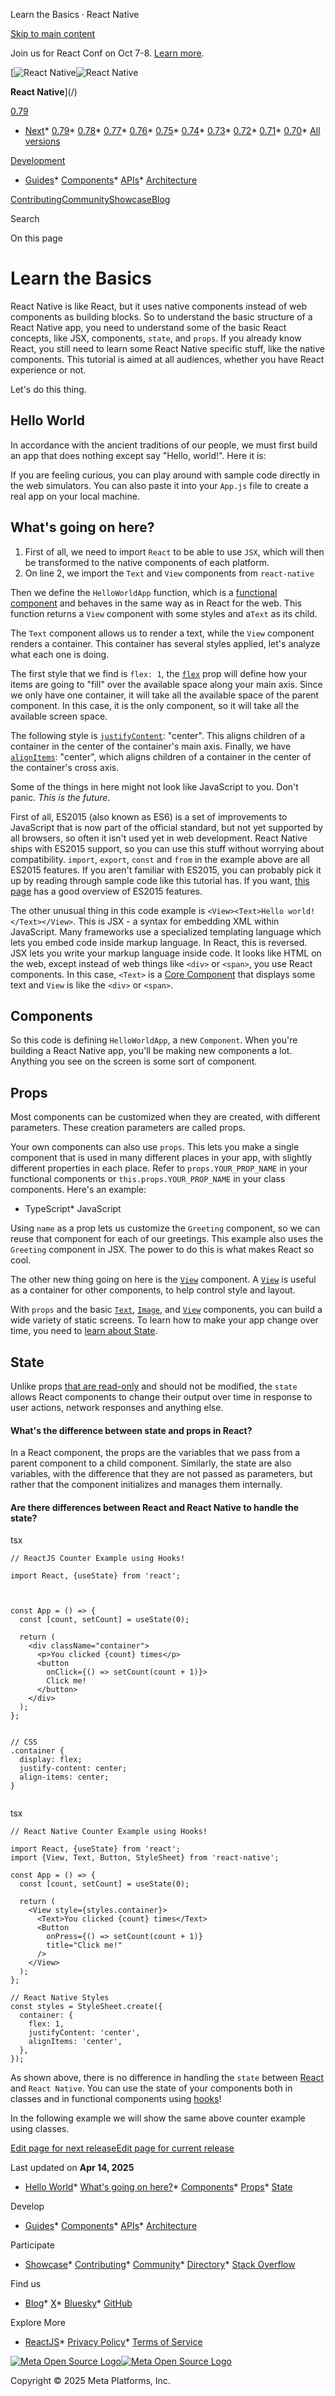 Learn the Basics · React Native

[Skip to main content](#__docusaurus_skipToContent_fallback)

Join us for React Conf on Oct 7-8. [Learn more](https://conf.react.dev).

[![React Native](/img/header_logo.svg)![React Native](/img/header_logo.svg)

**React Native**](/)

[0.79](/docs/tutorial)

* [Next](/docs/next/tutorial)* [0.79](/docs/tutorial)* [0.78](/docs/0.78/tutorial)* [0.77](/docs/0.77/tutorial)* [0.76](/docs/0.76/tutorial)* [0.75](/docs/0.75/tutorial)* [0.74](/docs/0.74/tutorial)* [0.73](/docs/0.73/tutorial)* [0.72](/docs/0.72/tutorial)* [0.71](/docs/0.71/tutorial)* [0.70](/docs/0.70/tutorial)* [All versions](/versions)

[Development](#)

* [Guides](/docs/getting-started)* [Components](/docs/components-and-apis)* [APIs](/docs/accessibilityinfo)* [Architecture](/architecture/overview)

[Contributing](/contributing/overview)[Community](/community/overview)[Showcase](/showcase)[Blog](/blog)

Search

On this page

Learn the Basics
================

React Native is like React, but it uses native components instead of web components as building blocks. So to understand the basic structure of a React Native app, you need to understand some of the basic React concepts, like JSX, components, `state`, and `props`. If you already know React, you still need to learn some React Native specific stuff, like the native components. This tutorial is aimed at all audiences, whether you have React experience or not.

Let's do this thing.

Hello World[​](#hello-world "Direct link to Hello World")
---------------------------------------------------------

In accordance with the ancient traditions of our people, we must first build an app that does nothing except say "Hello, world!". Here it is:

If you are feeling curious, you can play around with sample code directly in the web simulators. You can also paste it into your `App.js` file to create a real app on your local machine.

What's going on here?[​](#whats-going-on-here "Direct link to What's going on here?")
-------------------------------------------------------------------------------------

1. First of all, we need to import `React` to be able to use `JSX`, which will then be transformed to the native components of each platform.
2. On line 2, we import the `Text` and `View` components from `react-native`

Then we define the `HelloWorldApp` function, which is a [functional component](https://reactjs.org/docs/components-and-props.html#function-and-class-components) and behaves in the same way as in React for the web. This function returns a `View` component with some styles and a`Text` as its child.

The `Text` component allows us to render a text, while the `View` component renders a container. This container has several styles applied, let's analyze what each one is doing.

The first style that we find is `flex: 1`, the [`flex`](/docs/layout-props#flex) prop will define how your items are going to "fill" over the available space along your main axis. Since we only have one container, it will take all the available space of the parent component. In this case, it is the only component, so it will take all the available screen space.

The following style is [`justifyContent`](/docs/layout-props#justifycontent): "center". This aligns children of a container in the center of the container's main axis. Finally, we have [`alignItems`](/docs/layout-props#alignitems): "center", which aligns children of a container in the center of the container's cross axis.

Some of the things in here might not look like JavaScript to you. Don't panic. *This is the future*.

First of all, ES2015 (also known as ES6) is a set of improvements to JavaScript that is now part of the official standard, but not yet supported by all browsers, so often it isn't used yet in web development. React Native ships with ES2015 support, so you can use this stuff without worrying about compatibility. `import`, `export`, `const` and `from` in the example above are all ES2015 features. If you aren't familiar with ES2015, you can probably pick it up by reading through sample code like this tutorial has. If you want, [this page](https://babeljs.io/learn-es2015/) has a good overview of ES2015 features.

The other unusual thing in this code example is `<View><Text>Hello world!</Text></View>`. This is JSX - a syntax for embedding XML within JavaScript. Many frameworks use a specialized templating language which lets you embed code inside markup language. In React, this is reversed. JSX lets you write your markup language inside code. It looks like HTML on the web, except instead of web things like `<div>` or `<span>`, you use React components. In this case, `<Text>` is a [Core Component](/docs/intro-react-native-components) that displays some text and `View` is like the `<div>` or `<span>`.

Components[​](#components "Direct link to Components")
------------------------------------------------------

So this code is defining `HelloWorldApp`, a new `Component`. When you're building a React Native app, you'll be making new components a lot. Anything you see on the screen is some sort of component.

Props[​](#props "Direct link to Props")
---------------------------------------

Most components can be customized when they are created, with different parameters. These creation parameters are called props.

Your own components can also use `props`. This lets you make a single component that is used in many different places in your app, with slightly different properties in each place. Refer to `props.YOUR_PROP_NAME` in your functional components or `this.props.YOUR_PROP_NAME` in your class components. Here's an example:

* TypeScript* JavaScript

Using `name` as a prop lets us customize the `Greeting` component, so we can reuse that component for each of our greetings. This example also uses the `Greeting` component in JSX. The power to do this is what makes React so cool.

The other new thing going on here is the [`View`](/docs/view) component. A [`View`](/docs/view) is useful as a container for other components, to help control style and layout.

With `props` and the basic [`Text`](/docs/text), [`Image`](/docs/image), and [`View`](/docs/view) components, you can build a wide variety of static screens. To learn how to make your app change over time, you need to [learn about State](#state).

State[​](#state "Direct link to State")
---------------------------------------

Unlike props [that are read-only](https://reactjs.org/docs/components-and-props.html#props-are-read-only) and should not be modified, the `state` allows React components to change their output over time in response to user actions, network responses and anything else.

#### What's the difference between state and props in React?[​](#whats-the-difference-between-state-and-props-in-react "Direct link to What's the difference between state and props in React?")

In a React component, the props are the variables that we pass from a parent component to a child component. Similarly, the state are also variables, with the difference that they are not passed as parameters, but rather that the component initializes and manages them internally.

#### Are there differences between React and React Native to handle the state?[​](#are-there-differences-between-react-and-react-native-to-handle-the-state "Direct link to Are there differences between React and React Native to handle the state?")

tsx

```
// ReactJS Counter Example using Hooks!  
  
import React, {useState} from 'react';  
  
  
  
const App = () => {  
  const [count, setCount] = useState(0);  
  
  return (  
    <div className="container">  
      <p>You clicked {count} times</p>  
      <button  
        onClick={() => setCount(count + 1)}>  
        Click me!  
      </button>  
    </div>  
  );  
};  
  
  
// CSS  
.container {  
  display: flex;  
  justify-content: center;  
  align-items: center;  
}  
  

```

tsx

```
// React Native Counter Example using Hooks!  
  
import React, {useState} from 'react';  
import {View, Text, Button, StyleSheet} from 'react-native';  
  
const App = () => {  
  const [count, setCount] = useState(0);  
  
  return (  
    <View style={styles.container}>  
      <Text>You clicked {count} times</Text>  
      <Button  
        onPress={() => setCount(count + 1)}  
        title="Click me!"  
      />  
    </View>  
  );  
};  
  
// React Native Styles  
const styles = StyleSheet.create({  
  container: {  
    flex: 1,  
    justifyContent: 'center',  
    alignItems: 'center',  
  },  
});  

```

As shown above, there is no difference in handling the `state` between [React](https://reactjs.org/docs/state-and-lifecycle.html) and `React Native`. You can use the state of your components both in classes and in functional components using [hooks](https://reactjs.org/docs/hooks-intro.html)!

In the following example we will show the same above counter example using classes.

[Edit page for next release](https://github.com/facebook/react-native-website/edit/main/docs/tutorial.md)[Edit page for current release](https://github.com/facebook/react-native-website/edit/main/website/versioned_docs/version-0.79/tutorial.md)

Last updated on **Apr 14, 2025**

* [Hello World](#hello-world)* [What's going on here?](#whats-going-on-here)* [Components](#components)* [Props](#props)* [State](#state)

Develop

* [Guides](/docs/getting-started)* [Components](/docs/components-and-apis)* [APIs](/docs/accessibilityinfo)* [Architecture](/architecture/overview)

Participate

* [Showcase](/showcase)* [Contributing](/contributing/overview)* [Community](/community/overview)* [Directory](https://reactnative.directory/)* [Stack Overflow](https://stackoverflow.com/questions/tagged/react-native)

Find us

* [Blog](/blog)* [X](https://x.com/reactnative)* [Bluesky](https://bsky.app/profile/reactnative.dev)* [GitHub](https://github.com/facebook/react-native)

Explore More

* [ReactJS](https://react.dev/)* [Privacy Policy](https://opensource.fb.com/legal/privacy/)* [Terms of Service](https://opensource.fb.com/legal/terms/)

[![Meta Open Source Logo](/img/oss_logo.svg)![Meta Open Source Logo](/img/oss_logo.svg)](https://opensource.fb.com/)

Copyright © 2025 Meta Platforms, Inc.